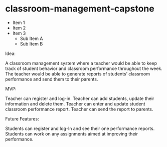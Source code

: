 # classroom-management-capstone

* Item 1
* Item 2
* Item 3
  * Sub Item A
  * Sub Item B

Idea:

A classroom management system where a teacher would be able to keep track of student behavior and classroom performance throughout the week. The teacher would be able to generate reports of students’ classroom performance and send them to their parents.

MVP:

Teacher can register and log-in.
Teacher can add students, update their information and delete them.
Teacher can enter and update student classroom performance report.
Teacher can send the report to parents.

Future Features:

Students can register and log-In and see their one performance reports.
Students can work on any assignments aimed at improving their performance.
